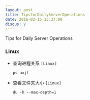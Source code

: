```yaml
---
layout: post
title: TipsforDailyServerOperations
date: 2016-02-15 13:37:00
disqus: y
---
```


Tips for Daily Server Operations

### Linux

- 查询进程关系 `[Linux]`
	
	`ps axjf`

- 查看文件夹大小 `[Linux]`
	
	`du -h --max-depth=1`


